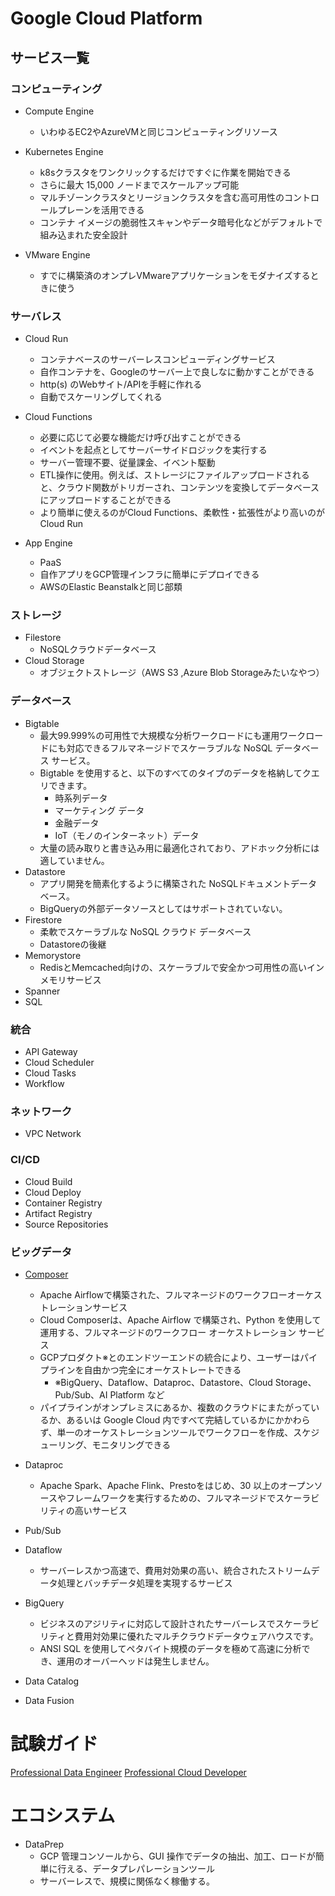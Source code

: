 # Google Cloud Platform

## サービス一覧


### コンピューティング

- Compute Engine
  - いわゆるEC2やAzureVMと同じコンピューティングリソース

- Kubernetes Engine
  - k8sクラスタをワンクリックするだけですぐに作業を開始できる
  - さらに最大 15,000 ノードまでスケールアップ可能
  - マルチゾーンクラスタとリージョンクラスタを含む高可用性のコントロールプレーンを活用できる
  - コンテナ イメージの脆弱性スキャンやデータ暗号化などがデフォルトで組み込まれた安全設計

- VMware Engine
  - すでに構築済のオンプレVMwareアプリケーションをモダナイズするときに使う

### サーバレス

- Cloud Run
  - コンテナベースのサーバーレスコンピューディングサービス
  - 自作コンテナを、Googleのサーバー上で良しなに動かすことができる
  - http(s) のWebサイト/APIを手軽に作れる
  - 自動でスケーリングしてくれる

- Cloud Functions
  - 必要に応じて必要な機能だけ呼び出すことができる
  - イベントを起点としてサーバーサイドロジックを実行する
  - サーバー管理不要、従量課金、イベント駆動
  - ETL操作に使用。例えば、ストレージにファイルアップロードされると、クラウド関数がトリガーされ、コンテンツを変換してデータベースにアップロードすることができる
  - より簡単に使えるのがCloud Functions、柔軟性・拡張性がより高いのがCloud Run
  

- App Engine
  - PaaS
  - 自作アプリをGCP管理インフラに簡単にデプロイできる
  - AWSのElastic Beanstalkと同じ部類

### ストレージ

- Filestore
  - NoSQLクラウドデータベース 
- Cloud Storage
  - オブジェクトストレージ（AWS S3 ,Azure Blob Storageみたいなやつ） 

### データベース

- Bigtable
  - 最大99.999%の可用性で大規模な分析ワークロードにも運用ワークロードにも対応できるフルマネージドでスケーラブルな NoSQL データベース サービス。
  - Bigtable を使用すると、以下のすべてのタイプのデータを格納してクエリできます。
    * 時系列データ
    * マーケティング データ
    * 金融データ
    * IoT（モノのインターネット）データ
  - 大量の読み取りと書き込み用に最適化されており、アドホック分析には適していません。
- Datastore
  - アプリ開発を簡素化するように構築された NoSQLドキュメントデータベース。
  - BigQueryの外部データソースとしてはサポートされていない。
- Firestore
  - 柔軟でスケーラブルな NoSQL クラウド データベース
  - Datastoreの後継
- Memorystore
  - RedisとMemcached向けの、スケーラブルで安全かつ可用性の高いインメモリサービス
- Spanner
- SQL

### 統合

- API Gateway
- Cloud Scheduler
- Cloud Tasks
- Workflow

### ネットワーク

- VPC Network

### CI/CD

- Cloud Build
- Cloud Deploy
- Container Registry
- Artifact Registry
- Source Repositories

### ビッグデータ

- [Composer](https://cloud.google.com/composer)
  - Apache Airflowで構築された、フルマネージドのワークフローオーケストレーションサービス
  - Cloud Composerは、Apache Airflow で構築され、Python を使用して運用する、フルマネージドのワークフロー オーケストレーション サービス
  - GCPプロダクト※とのエンドツーエンドの統合により、ユーザーはパイプラインを自由かつ完全にオーケストレートできる
    - ※BigQuery、Dataflow、Dataproc、Datastore、Cloud Storage、Pub/Sub、AI Platform など
  - パイプラインがオンプレミスにあるか、複数のクラウドにまたがっているか、あるいは Google Cloud 内ですべて完結しているかにかかわらず、単一のオーケストレーションツールでワークフローを作成、スケジューリング、モニタリングできる
- Dataproc
  - Apache Spark、Apache Flink、Prestoをはじめ、30 以上のオープンソースやフレームワークを実行するための、フルマネージドでスケーラビリティの高いサービス
- Pub/Sub
- Dataflow
  - サーバーレスかつ高速で、費用対効果の高い、統合されたストリームデータ処理とバッチデータ処理を実現するサービス
- BigQuery
  - ビジネスのアジリティに対応して設計されたサーバーレスでスケーラビリティと費用対効果に優れたマルチクラウドデータウェアハウスです。
  - ANSI SQL を使用してペタバイト規模のデータを極めて高速に分析でき、運用のオーバーヘッドは発生しません。
  
- Data Catalog
- Data Fusion

# 試験ガイド

[Professional Data Engineer](https://cloud.google.com/certification/guides/data-engineer?hl=ja)
[Professional Cloud Developer](https://cloud.google.com/certification/guides/cloud-developer?hl=ja)


# エコシステム

- DataPrep
  - GCP 管理コンソールから、GUI 操作でデータの抽出、加工、ロードが簡単に行える、データプレパレーションツール
  - サーバーレスで、規模に関係なく稼働する。


